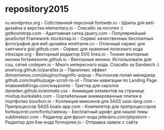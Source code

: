 # repository2015
ru.wordpress.org - Собственной персоной
fontweb.ru - Шриты для веб-дизайна и верстки
elementary.io - Спасибо за логотип :)
getbootstrap.com - Адаптивная сетка
jquery.com - Популярнейший javaScript Framework
stocksnap.io - Сервис качественных бесплатных фотографий для веб-дизайна
wireframe.cc - Отличный сервис для скетчинга
gist.github.com - Сервис для хранения полезного кода
inkscape.org - Векторный редактор SVG
linea.io - Тонкие векторные иконки
fortawesome.github.io - Векторные иконки. Использовали для соц. сетей
codepen.io - Много интересного кода. Спасибо за Sandwich :)
pixelcog.github.io/parallax.js - Параллакс эффект
dimsemenov.com/plugins/magnific-popup - Респонсив попап менеджер
github.com/malihu/page-scroll-to-id - Плагин навигации по Landing Page
imakewebthings.com/waypoints - Триггер для скролла
daneden.github.io/animate.css - Анимация элементов на странице
mixitup.kunkalabs.com - Сортабельные анимированные плитки в портфолио
bourbon.io - Коллекция миксинов для SASS
sass-lang.com - Препроцессор SASS
koala-app.com - Компилятор для препроцессоров
fontsquirrel.com/fonts/raleway - Бесплатный шрифт для нашей темы
sublimetext.com - Редактор для фронт-енда
jetbrains.com/phpstorm - Редактор для бэк-енда
formspree.io - Отправка заявок с сайта
